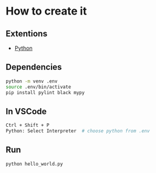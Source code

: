 # How to create it

## Extentions
- [Python](https://marketplace.visualstudio.com/items?itemName=ms-python.python)

## Dependencies
```bash
python -m venv .env
source .env/bin/activate
pip install pylint black mypy
```

## In VSCode
```bash
Ctrl + Shift + P
Python: Select Interpreter  # choose python from .env
```

## Run
```bash
python hello_world.py
```
